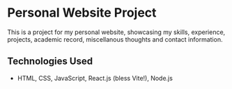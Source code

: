 # Personal Website Project

This is a project for my personal website, showcasing my skills, experience, projects, academic record, miscellanous thoughts and contact information.

## Technologies Used

- HTML, CSS, JavaScript, React.js (bless Vite!), Node.js